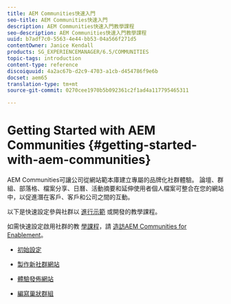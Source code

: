 ```yaml
---
title: AEM Communities快速入門
seo-title: AEM Communities快速入門
description: AEM Communities快速入門教學課程
seo-description: AEM Communities快速入門教學課程
uuid: b7adf7c0-5563-4e44-bb53-04a566f271d5
contentOwner: Janice Kendall
products: SG_EXPERIENCEMANAGER/6.5/COMMUNITIES
topic-tags: introduction
content-type: reference
discoiquuid: 4a2ac67b-d2c9-4703-a1cb-d454786f9e6b
docset: aem65
translation-type: tm+mt
source-git-commit: 0270cee1970b5b092361c2f1ad4a117795465311

---
```



# Getting Started with AEM Communities {#getting-started-with-aem-communities}

AEM Communities可讓公司從網站範本庫建立專屬的品牌化社群體驗。 論壇、群組、部落格、檔案分享、日曆、活動摘要和延伸使用者個人檔案可整合在您的網站中，以促進潛在客戶、客戶和公司之間的互動。

以下是快速設定參與社群以 [進行示範](/help/communities/overview.md#engagement-community) 或開發的教學課程。

如需快速設定啟用社群的教 [學課程](/help/communities/overview.md#enablement-community)，請 [造訪AEM Communities for Enablement](/help/communities/getting-started-enablement.md)。

* [初始設定](/help/communities/setup.md)

* [製作新社群網站](/help/communities/create-site.md)

* [體驗發佈網站](/help/communities/published-site.md)

* [編寫巢狀群組](/help/communities/nested-groups.md)


